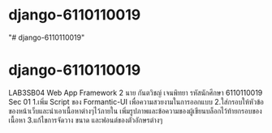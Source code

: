 # django-6110110019
"# django-6110110019" 
# django-6110110019
LAB3SB04 Web App Framework 2 นาย กันตวิชญ์ เจนพิทยา รหัสนักศึกษา 6110110019 Sec 01 
1.เพิ่ม Script ของ Formantic-UI เพื่อความสวยงามในการออกแบบ 
2.ใส่กรอบให้หัวข้อของหน้าเว็บและนำเอาเนื้อหาต่างๆไว้ภายใน เพิ่มรูปภาพและข้อความของผู้เขียนบล็อกไว้ท้ายกรอบของเนื้อหา
3.แก้ไขการจัดวาง ขนาด และฟอนต์ของตัวอักษรต่างๆ